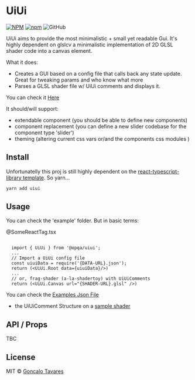 # UiUi

[![NPM](https://img.shields.io/npm/v/@opqa/uiui.svg)](https://www.npmjs.com/package/@opqa/uiui)
[![npm](https://img.shields.io/npm/dm/@opqa/uiui.svg)](https://www.npmjs.com/package/@opqa/uiui)
![GitHub](https://img.shields.io/github/license/qwertyopqa/uiui)

UiUi aims to provide the most minimalistic + small yet readable Gui.
It's highly dependent on glslcv a minimalistic implementation of 2D GLSL shader code into a canvas element.

What it does:
- Creates a GUI based on a config file that calls back any state update. Great for tweaking params and who know what more
- Parses a GLSL shader file w/ UiUi comments and displays it.

You can check it [Here](https://uiui-examples.vercel.app/)


It should/will support:
- extendable component (you should be able to define new components)
- component replacement (you can define a new slider codebase for the component type 'slider')
- theming (altering current css vars or/and the components css modules )

## Install
Unfortunatelly this proj is still highly dependent on the [react-typescript-library template](https://github.com/alioguzhan/react-typescript-library). So yarn...
```bash
yarn add uiui
```

## Usage

You can check the 'example' folder. But in basic terms:

@SomeReactTag.tsx
```tsx

  import { UiUi } from '@opqa/uiui';
  ...
  // Import a UiUi config file
  const uiuiData = require('{DATA-URL}.json');
  return (<UiUi.Root data={uiuiData}/>)
  ...
  // or, frag-shader (a-la-shadertoy) with UiUiComments
  return (<UiUi.Canvas url="{SHADER-URL}.glsl" />)

```

You can check the [Examples Json File](https://github.com/qwertyopqa/uiui-examples/blob/main/src/UiUi.testdata.b.json)
+ the UiUiComment Structure on a [sample shader](https://github.com/qwertyopqa/uiui-examples/blob/main/public/shader.frag.glsl)


## API / Props
TBC

## License
MIT © [Goncalo Tavares](https://github.com/qwertyopqa)
